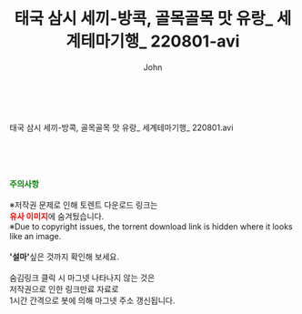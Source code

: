 ﻿---
layout: post
title:  "태국 삼시 세끼-방콕, 골목골목 맛 유랑_ 세계테마기행_ 220801-avi"
author: John
categories: [ 방송/음악 ]
tags: [  ]
image:  
description: "태국 삼시 세끼-방콕, 골목골목 맛 유랑_ 세계테마기행_ 220801-avi torrent 정보 공유"
toc: true
toc_sticky: true
---

<br>
<div class="view-img">
<a class="view_image" href="https://torrentmobile59.com/bbs/view_image.php?fn=%2Fdata%2Ffile%2Fmusic%2F3659260999_83gYeJkU_cfe959fd36378df95660f178ab2a31e0b3972492.jpg" target="_blank"><img alt="" class="img-tag" content="https://torrentmobile59.com/data/file/music/3659260999_83gYeJkU_cfe959fd36378df95660f178ab2a31e0b3972492.jpg" itemprop="image" src="https://torrentmobile59.com/data/file/music/3659260999_83gYeJkU_cfe959fd36378df95660f178ab2a31e0b3972492.jpg"/></a></div><div class="view-content" itemprop="description">
<p>태국 삼시 세끼-방콕, 골목골목 맛 유랑_ 세계테마기행_ 220801.avi<br/></p> </div>
    
<br><br><br>
<p data-ke-size="size16"><b><span style="color: green;">주의사항</span></b><br /><br />※저작권 문제로 인해 토렌트 다운로드 링크는<br /><b><span style="color: red;">유사 이미지</span></b>에 숨겨뒀습니다.<br />※Due to copyright issues, the torrent download link is hidden where it looks like an image.<br /><br /><b>'설마'</b>싶은 것까지 확인해 보세요.<br /><br />숨김링크 클릭 시 마그넷 나타나지 않는 것은<br />저작권으로 인한 링크만료 자료로<br />1시간 간격으로 봇에 의해 마그넷 주소 갱신됩니다.</p>

